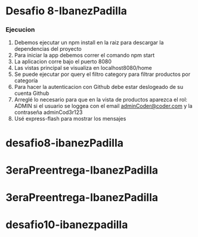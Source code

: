# Desafio 8-IbanezPadilla

### Ejecucion


1. Debemos ejecutar un npm install en la raiz para descargar la dependencias del proyecto
2. Para iniciar la app debemos correr el comando npm start
3. La aplicacion corre bajo el puerto 8080
4. Las vistas principal se visualiza en localhost8080/home
5. Se puede ejecutar por query el filtro category para filtrar productos por categoría
6. Para hacer la autenticacion con Github debe estar deslogeado de su cuenta Github
7. Arreglé lo necesario para que en la vista de productos aparezca el rol: ADMIN si el usuario se loggea con el email adminCoder@coder.com y la contraseña adminCod3r123
8. Usé express-flash para mostrar los mensajes
# desafio8-ibanezPadilla
# 3eraPreentrega-IbanezPadilla
# 3eraPreentrega-IbanezPadilla
# desafio10-ibanezpadilla
